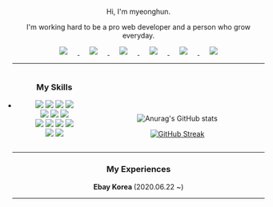 <div align="center">

Hi, I'm myeonghun.

I'm working hard to be a pro web developer and a person who grow everyday.

<div align=center>

<a href="https://instagram.com/it_myeonghun">
    <img 
        src="http://img.shields.io/badge/-Instagram-black?style=flat&logo=Instagram&link=https://instagram.com/it_myeonghun/"
        style="height : auto; margin-left : 20px; margin-right : 20px;"/>
</a>
	
<a href="https://www.linkedin.com/in/myeonghun-park-7693a1184/">
    <img 
        src="https://img.shields.io/badge/-LinkedIn-blue?style=flat-square&logo=Linkedin&logoColor=white&link=https://www.linkedin.com/in/myeonghun-park-7693a1184/"
        style="height : auto; margin-left : 20px; margin-right : 20px;"/>
</a>

<a href="mailto:mh97888@gmail.co">
    <img 
        src="https://img.shields.io/badge/Gmail-d14836?style=flat-square&logo=Gmail&logoColor=white&link=mailto:mh97888@gmail.com"
        style="height : auto; margin-left : 20px; margin-right : 20px;"/>
</a>


<a href="https://azderica.github.io">
    <img 
        src="http://img.shields.io/badge/-Tech%20Blog-655ced?style=flat&logo=devpost&link=https://developer-azderica.tistory.com/"
        style="height : auto; margin-left : 20px; margin-right : 20px;"/>
</a>

<a href="https://azderica.github.io/til/docs/intro">
    <img 
        src="http://img.shields.io/badge/-TIL-655ced?style=flat&logo=github&link=https://azderica.github.io/til/docs/intro"
        style="height : auto; margin-left : 20px; margin-right : 20px;"/>
</a>

<a href="https://medium.com/@azderica">
    <img 
        src="http://img.shields.io/badge/-Think-000000?style=flat&logo=medium&link=https://medium.com/@azderica"
        style="height : auto; margin-left : 20px; margin-right : 20px;"/>
</a>


</div>

	
---


<div>
	
<div style="display: inline-block; width:30%;">

<div align="center">

### My Skills

</div>

<div align="center" style="box-sizing: border-box; display: list-item; cursor: pointer;">
	<div>
		<img src="https://img.shields.io/badge/-blue?style=flat&logo=javascript&label=javascript">
		<img src="https://img.shields.io/badge/-blue?style=flat&logo=typescript&label=typescript">
		<img src="https://img.shields.io/badge/-blue?style=flat&logo=vue.js&label=vue.js">
		<img src="https://img.shields.io/badge/-blue?style=flat&logo=react&label=react">
	</div>
	<div>
		<img src="https://img.shields.io/badge/-orange?style=flat&logo=java&label=java">
		<img src="https://img.shields.io/badge/-orange?style=flat&logo=spring&label=spring">
		<img src="https://img.shields.io/badge/-orange?style=flat&logo=.net&label=.net">	
	</div>
	<div>
		<img src="https://img.shields.io/badge/-yellow?style=flat&logo=couchbase&label=couchbase">
		<img src="https://img.shields.io/badge/-yellow?style=flat&logo=mongodb&label=mongodb">
		<img src="https://img.shields.io/badge/-yellow?style=flat&logo=redis&label=redis">
		<img src="https://img.shields.io/badge/-yellow?style=flat&logo=Microsoft%20SQL%20Server&label=Microsoft%20SQL%20Server">
	</div>
	<div>
		<img src="https://img.shields.io/badge/-green?style=flat&logo=docker&label=docker">
		<img src="https://img.shields.io/badge/-green?style=flat&logo=kubernetes&label=kubernetes">
	</div>
</div>
	
</div>	

<div style="display: inline-block; width:66%;" align = "center">

![Anurag's GitHub stats](https://github-readme-stats.vercel.app/api?username=Azderica&count_private=false)

[![GitHub Streak](http://github-readme-streak-stats.herokuapp.com?user=Azderica&date_format=M%20j%5B%2C%20Y%5D)](https://git.io/streak-stats)
	
</div>	

</div>	

---

<div align="center">

### My Experiences

<summary><strong>Ebay Korea </strong> (2020.06.22 ~)  </summary>
    
</div>

---



<!--
**Azderica/Azderica** is a ✨ _special_ ✨ repository because its `README.md` (this file) appears on your GitHub profile.

Here are some ideas to get you started:

- 🔭 I’m currently working on ...
- 🌱 I’m currently learning ...
- 👯 I’m looking to collaborate on ...
- 🤔 I’m looking for help with ...
- 💬 Ask me about ...
- 📫 How to reach me: ...
- 😄 Pronouns: ...
- ⚡ Fun fact: ...
  -->
